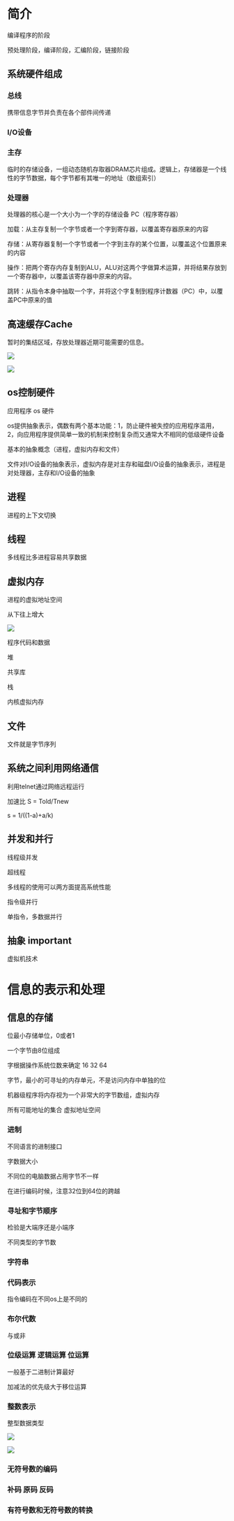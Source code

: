 # 简介

编译程序的阶段

预处理阶段，编译阶段，汇编阶段，链接阶段



## 系统硬件组成

### 总线

携带信息字节并负责在各个部件间传递

### I/O设备



### 主存

临时的存储设备，一组动态随机存取器DRAM芯片组成。逻辑上，存储器是一个线性的字节数据，每个字节都有其唯一的地址（数组索引）

### 处理器

处理器的核心是一个大小为一个字的存储设备 PC（程序寄存器）

加载：从主存复制一个字节或者一个字到寄存器，以覆盖寄存器原来的内容

存储：从寄存器复制一个字节或者一个字到主存的某个位置，以覆盖这个位置原来的内容

操作：把两个寄存内存复制到ALU，ALU对这两个字做算术运算，并将结果存放到一个寄存器中，以覆盖该寄存器中原来的内容。

跳转：从指令本身中抽取一个字，并将这个字复制到程序计数器（PC）中，以覆盖PC中原来的值



## 高速缓存Cache

暂时的集结区域，存放处理器近期可能需要的信息。

![](https://cdn.jsdelivr.net/gh/smartdoublej/note-img/%E9%AB%98%E9%80%9F%E7%BC%93%E5%AD%98%E5%AF%84%E5%AD%98%E5%99%A8.png)



![](https://raw.githubusercontent.com/smartdoublej/note-img/main/%E5%AD%98%E5%82%A8%E5%99%A8%E5%B1%82%E6%AC%A1%E7%BB%93%E6%9E%84.png)



## os控制硬件

应用程序 os  硬件

os提供抽象表示，偶数有两个基本功能：1，防止硬件被失控的应用程序滥用，2，向应用程序提供简单一致的机制来控制复杂而又通常大不相同的低级硬件设备

基本的抽象概念（进程，虚拟内存和文件）

文件对I/O设备的抽象表示，虚拟内存是对主存和磁盘I/O设备的抽象表示，进程是对处理器，主存和I/O设备的抽象



## 进程

进程的上下文切换

## 线程

多线程比多进程容易共享数据



## 虚拟内存

进程的虚拟地址空间

从下往上增大

![](https://cdn.jsdelivr.net/gh/smartdoublej/note-img/%E8%BF%9B%E7%A8%8B%E7%9A%84%E8%99%9A%E6%8B%9F%E5%9C%B0%E5%9D%80%E7%A9%BA%E9%97%B4.png)



程序代码和数据

堆

共享库

栈

内核虚拟内存



## 文件

文件就是字节序列



## 系统之间利用网络通信

利用telnet通过网络远程运行



加速比  S = Told/Tnew

s = 1/((1-a)+a/k)



## 并发和并行

线程级并发

超线程

多线程的使用可以两方面提高系统性能



指令级并行

单指令，多数据并行



## 抽象  important

虚拟机技术





# 信息的表示和处理

## 信息的存储

位最小存储单位，0或者1 

一个字节由8位组成

字根据操作系统位数来确定 16  32  64

字节，最小的可寻址的内存单元，不是访问内存中单独的位

机器级程序将内存视为一个非常大的字节数组，虚拟内存

所有可能地址的集合 虚拟地址空间



### 进制

不同语言的进制接口



字数据大小

不同位的电脑数据占用字节不一样

在进行编码时候，注意32位到64位的跨越



### 寻址和字节顺序

检验是大端序还是小端序

不同类型的字节数



### 字符串



### 代码表示

指令编码在不同os上是不同的



### 布尔代数

与或非



### 位级运算 逻辑运算 位运算

一般基于二进制计算最好

加减法的优先级大于移位运算



### 整数表示

整型数据类型

![](https://cdn.jsdelivr.net/gh/smartdoublej/note-img/64%E4%BD%8D%E6%95%B0%E6%8D%AE%E7%B1%BB%E5%9E%8B%E8%8C%83%E5%9B%B4.png)



![](https://cdn.jsdelivr.net/gh/smartdoublej/note-img/32%E4%BD%8D%E6%95%B0%E6%8D%AE%E7%B1%BB%E5%9E%8B.png)



### 无符号数的编码





### 补码 原码 反码





### 有符号数和无符号数的转换











